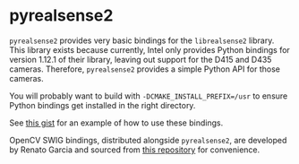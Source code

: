 pyrealsense2
============

`pyrealsense2` provides very basic bindings for the `librealsense2` library. This library exists because currently, Intel only provides Python bindings for version 1.12.1 of their library, leaving out support for the D415 and D435 cameras. Therefore, `pyrealsense2` provides a simple Python API for those cameras.

You will probably want to build with `-DCMAKE_INSTALL_PREFIX=/usr` to ensure Python bindings get installed in the right directory.

See [this gist](https://gist.github.com/trehansiddharth/06b384a5f39ab16eb1f80a724fb3e0b4) for an example of how to use these bindings.

OpenCV SWIG bindings, distributed alongside `pyrealsense2`, are developed by Renato Garcia and sourced from [this repository](https://github.com/renatoGarcia/opencv-swig) for convenience.
